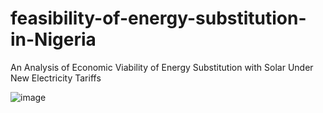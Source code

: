 # feasibility-of-energy-substitution-in-Nigeria
An Analysis of Economic Viability of Energy Substitution with Solar Under New Electricity Tariffs

![image](https://github.com/soulsuv/feasibility-of-energy-substitution-in-Nigeria/assets/104909285/0af35479-60c7-4a9e-ac18-fc13395ba10d)
